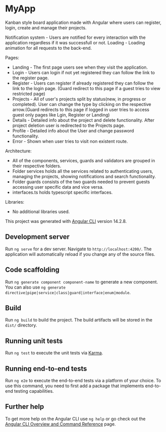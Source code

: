 # MyApp

Kanban style board application made with Angular where users can register, login, create and manage their projects.

Notification system - Users are notified for every interaction with the application regardless if it was successfull or not.
Loading - Loading animation for all requests to the back-end.

Pages:

- Landing - The first page users see when they visit the application.
- Login - Users can login if not yet registered they can follow the link to the register page.
- Register - Users can register if already registered they can follow the link to the login page. (Guard redirect to this page if a guest tries to view restricted page)
- Projects - All of user's projects split by status(new, in progress or completed). User can change the type by clicking on the respective arrow.(Guard redirects to this page if logged in user tries to access guest only pages like Lgin, Register or Landing)
- Details - Detailed info about the project and delete functionality. After project deletion user is redirected to the Projects page.
- Profile - Detailed info about the User and change password functionality.
- Error - Shown when user tries to visit non existent route.

Architecture:

- All of the components, services, guards and validators are grouped in their respective folders.
- Folder services holds all the services related to authenticating users, managing the projects, showing notifications and search functionality.
- Folder guards consists of the two guards needed to prevent guests accessing user specific data and vice versa.
- interfaces.ts holds typescript specific interfaces.

Libraries:

- No additional libraries used.

This project was generated with [Angular CLI](https://github.com/angular/angular-cli) version 14.2.8.

## Development server

Run `ng serve` for a dev server. Navigate to `http://localhost:4200/`. The application will automatically reload if you change any of the source files.

## Code scaffolding

Run `ng generate component component-name` to generate a new component. You can also use `ng generate directive|pipe|service|class|guard|interface|enum|module`.

## Build

Run `ng build` to build the project. The build artifacts will be stored in the `dist/` directory.

## Running unit tests

Run `ng test` to execute the unit tests via [Karma](https://karma-runner.github.io).

## Running end-to-end tests

Run `ng e2e` to execute the end-to-end tests via a platform of your choice. To use this command, you need to first add a package that implements end-to-end testing capabilities.

## Further help

To get more help on the Angular CLI use `ng help` or go check out the [Angular CLI Overview and Command Reference](https://angular.io/cli) page.
